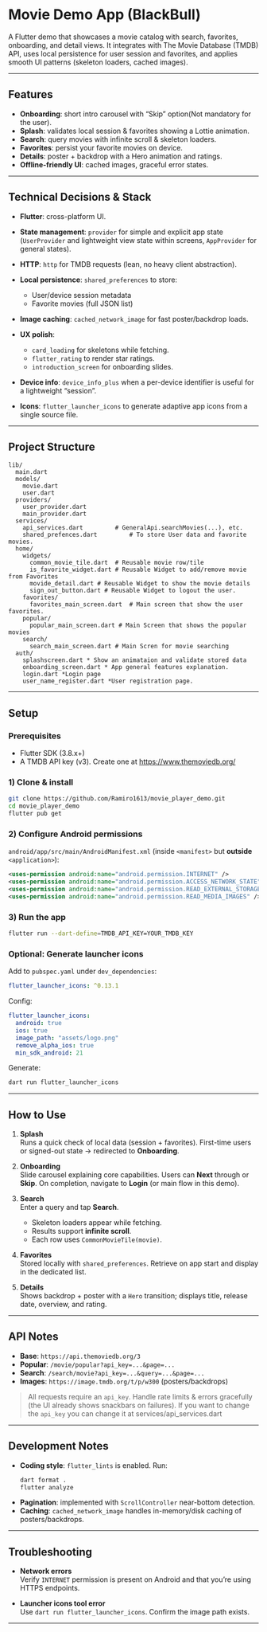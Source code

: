 # Movie Demo App (BlackBull)

A Flutter demo that showcases a movie catalog with search, favorites, onboarding, and detail views. It integrates with The Movie Database (TMDB) API, uses local persistence for user session and favorites, and applies smooth UI patterns (skeleton loaders, cached images).

---

## Features

- **Onboarding**: short intro carousel with “Skip” option(Not mandatory for the user).
- **Splash**: validates local session & favorites showing a Lottie animation.
- **Search**: query movies with infinite scroll & skeleton loaders.
- **Favorites**: persist your favorite movies on device.
- **Details**: poster + backdrop with a Hero animation and ratings.
- **Offline-friendly UI**: cached images, graceful error states.

---

## Technical Decisions & Stack

- **Flutter**: cross-platform UI.
- **State management**: `provider` for simple and explicit app state (`UserProvider` and lightweight view state within screens, `AppProvider` for general states).
- **HTTP**: `http` for TMDB requests (lean, no heavy client abstraction).
- **Local persistence**: `shared_preferences` to store:
  - User/device session metadata
  - Favorite movies (full JSON list)
- **Image caching**: `cached_network_image` for fast poster/backdrop loads.
- **UX polish**:

  - `card_loading` for skeletons while fetching.
  - `flutter_rating` to render star ratings.
  - `introduction_screen` for onboarding slides.

- **Device info**: `device_info_plus` when a per-device identifier is useful for a lightweight “session”.
- **Icons**: `flutter_launcher_icons` to generate adaptive app icons from a single source file.

---

## Project Structure

```text
lib/
  main.dart
  models/
    movie.dart
    user.dart
  providers/
    user_provider.dart
    main_provider.dart
  services/
    api_services.dart         # GeneralApi.searchMovies(...), etc.
    shared_prefences.dart         # To store User data and favorite movies.
  home/
    widgets/
      common_movie_tile.dart  # Reusable movie row/tile
      is_favorite_widget.dart # Reusable Widget to add/remove movie from Favorites
      movide_detail.dart # Reusable Widget to show the movie details
      sign_out_button.dart # Reusable Widget to logout the user.
    favorites/
      favorites_main_screen.dart  # Main screen that show the user favorites.
    popular/
      popular_main_screen.dart # Main Screen that shows the popular movies
    search/
      search_main_screen.dart # Main Scren for movie searching
  auth/
    splashscreen.dart * Show an animataion and validate stored data
    onboarding_screen.dart * App general features explanation.
    login.dart *Login page
    user_name_register.dart *User registration page.
```

---

## Setup

### Prerequisites

- Flutter SDK (3.8.x+)
- A TMDB API key (v3). Create one at https://www.themoviedb.org/

### 1) Clone & install

```bash
git clone https://github.com/Ramiro1613/movie_player_demo.git
cd movie_player_demo
flutter pub get
```

### 2) Configure Android permissions

`android/app/src/main/AndroidManifest.xml` (inside `<manifest>` but **outside** `<application>`):

```xml
<uses-permission android:name="android.permission.INTERNET" />
<uses-permission android:name="android.permission.ACCESS_NETWORK_STATE" />
<uses-permission android:name="android.permission.READ_EXTERNAL_STORAGE" />
<uses-permission android:name="android.permission.READ_MEDIA_IMAGES" />
```

### 3) Run the app

```bash
flutter run --dart-define=TMDB_API_KEY=YOUR_TMDB_KEY
```

### Optional: Generate launcher icons

Add to `pubspec.yaml` under `dev_dependencies`:

```yaml
flutter_launcher_icons: ^0.13.1
```

Config:

```yaml
flutter_launcher_icons:
  android: true
  ios: true
  image_path: "assets/logo.png"
  remove_alpha_ios: true
  min_sdk_android: 21
```

Generate:

```bash
dart run flutter_launcher_icons
```

---

## How to Use

1. **Splash**  
   Runs a quick check of local data (session + favorites). First-time users or signed-out state → redirected to **Onboarding**.

2. **Onboarding**  
   Slide carousel explaining core capabilities. Users can **Next** through or **Skip**. On completion, navigate to **Login** (or main flow in this demo).

3. **Search**  
   Enter a query and tap **Search**.

   - Skeleton loaders appear while fetching.
   - Results support **infinite scroll**.
   - Each row uses `CommonMovieTile(movie)`.

4. **Favorites**  
   Stored locally with `shared_preferences`. Retrieve on app start and display in the dedicated list.

5. **Details**  
   Shows backdrop + poster with a `Hero` transition; displays title, release date, overview, and rating.

---

## API Notes

- **Base**: `https://api.themoviedb.org/3`
- **Popular**: `/movie/popular?api_key=...&page=...`
- **Search**: `/search/movie?api_key=...&query=...&page=...`
- **Images**: `https://image.tmdb.org/t/p/w300` (posters/backdrops)

> All requests require an `api_key`. Handle rate limits & errors gracefully (the UI already shows snackbars on failures). If you want to change the `api_key` you can change it at services/api_services.dart

---

## Development Notes

- **Coding style**: `flutter_lints` is enabled. Run:
  ```bash
  dart format .
  flutter analyze
  ```
- **Pagination**: implemented with `ScrollController` near-bottom detection.
- **Caching**: `cached_network_image` handles in-memory/disk caching of posters/backdrops.

---

## Troubleshooting

- **Network errors**  
  Verify `INTERNET` permission is present on Android and that you’re using HTTPS endpoints.

- **Launcher icons tool error**  
  Use `dart run flutter_launcher_icons`. Confirm the image path exists.

---
